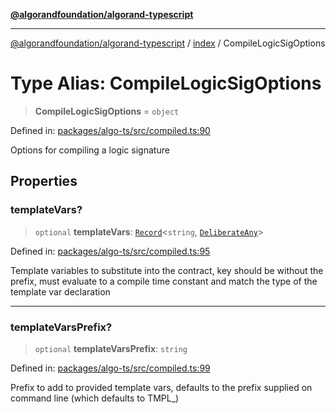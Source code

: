 [**@algorandfoundation/algorand-typescript**](../../README.md)

***

[@algorandfoundation/algorand-typescript](../../README.md) / [index](../README.md) / CompileLogicSigOptions

# Type Alias: CompileLogicSigOptions

> **CompileLogicSigOptions** = `object`

Defined in: [packages/algo-ts/src/compiled.ts:90](https://github.com/algorandfoundation/puya-ts/blob/main/packages/algo-ts/src/compiled.ts#L90)

Options for compiling a logic signature

## Properties

### templateVars?

> `optional` **templateVars**: [`Record`](../-internal-/type-aliases/Record.md)\<`string`, [`DeliberateAny`](../-internal-/type-aliases/DeliberateAny.md)\>

Defined in: [packages/algo-ts/src/compiled.ts:95](https://github.com/algorandfoundation/puya-ts/blob/main/packages/algo-ts/src/compiled.ts#L95)

Template variables to substitute into the contract, key should be without the prefix, must evaluate to a compile time constant
and match the type of the template var declaration

***

### templateVarsPrefix?

> `optional` **templateVarsPrefix**: `string`

Defined in: [packages/algo-ts/src/compiled.ts:99](https://github.com/algorandfoundation/puya-ts/blob/main/packages/algo-ts/src/compiled.ts#L99)

Prefix to add to provided template vars, defaults to the prefix supplied on command line (which defaults to TMPL_)
